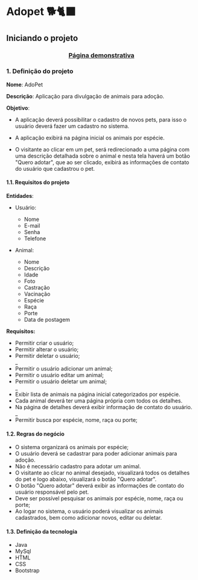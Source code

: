 # Adopet 🐕️🐈‍⬛️

## Iniciando o projeto

<div align="center">
  <h3>
    <a href="https://joellhss.github.io/adopet-seminario/">
        Página demonstrativa
    </a>
  </h3>
</div>

### 1. Definição do projeto
	
**Nome**: AdoPet
		
**Descrição**: Aplicação para divulgação de animais para adoção.
		
**Objetivo**:
	
- A aplicação deverá possibilitar o cadastro de novos pets, para isso o usuário deverá
	fazer um cadastro no sistema.
	
- A aplicação exibirá na página inicial os animais por espécie.
	
- O visitante ao clicar em um pet, será redirecionado a uma página com uma descrição detalhada sobre o animal e nesta tela haverá um botão "Quero adotar", que ao ser clicado, exibirá as informações de contato do usuário que cadastrou o pet.  

#### 1.1. Requisitos do projeto

**Entidades**:
	
- Usuário:
	- Nome
	- E-mail
	- Senha
	- Telefone 
				
- Animal:
	- Nome
	- Descrição
	- Idade
	- Foto
	- Castração
	- Vacinação
	- Espécie
	- Raça
	- Porte
	- Data de postagem	
		
**Requisitos:**
	
- Permitir criar o usuário;
- Permitir alterar o usuário;
- Permitir deletar o usuário;  
_   
- Permitir o usuário adicionar um animal;
- Permitir o usuário editar um animal;
- Permitir o usuário deletar um animal;  
_  
- Exibir lista de animais na página inicial categorizados por espécie.
- Cada animal deverá ter uma página própria com todos os detalhes.
- Na página de detalhes deverá exibir informação de contato do usuário.  
_	
- Permitir busca por espécie, nome, raça ou porte;
	
#### 1.2. Regras do negócio
- O sistema organizará os animais por espécie;
- O usuário deverá se cadastrar para poder adicionar animais para adoção.
- Não é necessário cadastro para adotar um animal.
- O visitante ao clicar no animal desejado, visualizará todos os detalhes do pet e logo abaixo, visualizará o botão "Quero adotar".
- O botão "Quero adotar" deverá exibir as informações de contato do usuário responsável pelo pet. 
- Deve ser possível pesquisar os animais por espécie, nome, raça ou porte;
- Ao logar no sistema, o usuário poderá visualizar os animais cadastrados, bem como adicionar novos, editar ou deletar. 
	
#### 1.3. Definição da tecnologia
- Java
- MySql
- HTML
- CSS
- Bootstrap